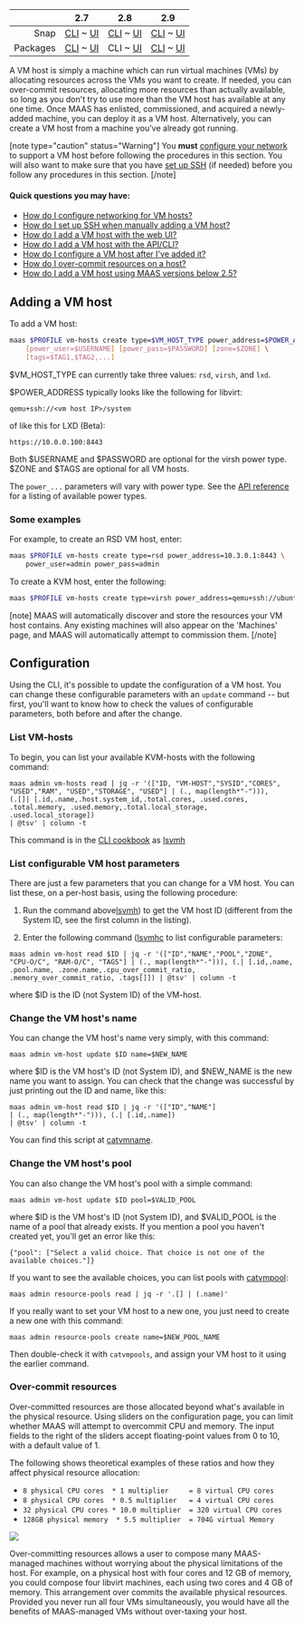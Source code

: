 <!-- deb-2-7-cli
||2.7|2.8|2.9|
|-----:|:-----:|:-----:|:-----:|
|Snap|[CLI](/t/adding-a-vm-host-snap-2-7-cli/2286) ~ [UI](/t/adding-a-vm-host-snap-2-7-ui/2287)|[CLI](/t/adding-a-vm-host-snap-2-8-cli/2288) ~ [UI](/t/adding-a-vm-host-snap-2-8-ui/2289)|[CLI](/t/adding-a-vm-host-snap-2-9-cli/2290) ~ [UI](/t/adding-a-vm-host-snap-2-9-ui/2291)|
|Packages|CLI ~ [UI](/t/adding-a-vm-host-deb-2-7-ui/2293)|[CLI](/t/adding-a-vm-host-deb-2-8-cli/2294) ~ [UI](/t/adding-a-vm-host-deb-2-8-ui/2295)|[CLI](/t/adding-a-vm-host-deb-2-9-cli/2296) ~ [UI](/t/adding-a-vm-host-deb-2-9-ui/2297)|
 deb-2-7-cli -->

<!-- deb-2-7-ui
||2.7|2.8|2.9|
|-----:|:-----:|:-----:|:-----:|
|Snap|[CLI](/t/adding-a-vm-host-snap-2-7-cli/2286) ~ [UI](/t/adding-a-vm-host-snap-2-7-ui/2287)|[CLI](/t/adding-a-vm-host-snap-2-8-cli/2288) ~ [UI](/t/adding-a-vm-host-snap-2-8-ui/2289)|[CLI](/t/adding-a-vm-host-snap-2-9-cli/2290) ~ [UI](/t/adding-a-vm-host-snap-2-9-ui/2291)|
|Packages|[CLI](/t/adding-a-vm-host-deb-2-7-cli/2292) ~ UI|[CLI](/t/adding-a-vm-host-deb-2-8-cli/2294) ~ [UI](/t/adding-a-vm-host-deb-2-8-ui/2295)|[CLI](/t/adding-a-vm-host-deb-2-9-cli/2296) ~ [UI](/t/adding-a-vm-host-deb-2-9-ui/2297)|
 deb-2-7-ui -->

||2.7|2.8|2.9|
|-----:|:-----:|:-----:|:-----:|
|Snap|[CLI](/t/adding-a-vm-host-snap-2-7-cli/2286) ~ [UI](/t/adding-a-vm-host-snap-2-7-ui/2287)|[CLI](/t/adding-a-vm-host-snap-2-8-cli/2288) ~ [UI](/t/adding-a-vm-host-snap-2-8-ui/2289)|[CLI](/t/adding-a-vm-host-snap-2-9-cli/2290) ~ [UI](/t/adding-a-vm-host-snap-2-9-ui/2291)|
|Packages|[CLI](/t/adding-a-vm-host-deb-2-7-cli/2292) ~ [UI](/t/adding-a-vm-host-deb-2-7-ui/2293)|CLI ~ [UI](/t/adding-a-vm-host-deb-2-8-ui/2295)|[CLI](/t/adding-a-vm-host-deb-2-9-cli/2296) ~ [UI](/t/adding-a-vm-host-deb-2-9-ui/2297)|

<!-- deb-2-8-ui
||2.7|2.8|2.9|
|-----:|:-----:|:-----:|:-----:|
|Snap|[CLI](/t/adding-a-vm-host-snap-2-7-cli/2286) ~ [UI](/t/adding-a-vm-host-snap-2-7-ui/2287)|[CLI](/t/adding-a-vm-host-snap-2-8-cli/2288) ~ [UI](/t/adding-a-vm-host-snap-2-8-ui/2289)|[CLI](/t/adding-a-vm-host-snap-2-9-cli/2290) ~ [UI](/t/adding-a-vm-host-snap-2-9-ui/2291)|
|Packages|[CLI](/t/adding-a-vm-host-deb-2-7-cli/2292) ~ [UI](/t/adding-a-vm-host-deb-2-7-ui/2293)|[CLI](/t/adding-a-vm-host-deb-2-8-cli/2294) ~ UI|[CLI](/t/adding-a-vm-host-deb-2-9-cli/2296) ~ [UI](/t/adding-a-vm-host-deb-2-9-ui/2297)|
 deb-2-8-ui -->

<!-- deb-2-9-cli
||2.7|2.8|2.9|
|-----:|:-----:|:-----:|:-----:|
|Snap|[CLI](/t/adding-a-vm-host-snap-2-7-cli/2286) ~ [UI](/t/adding-a-vm-host-snap-2-7-ui/2287)|[CLI](/t/adding-a-vm-host-snap-2-8-cli/2288) ~ [UI](/t/adding-a-vm-host-snap-2-8-ui/2289)|[CLI](/t/adding-a-vm-host-snap-2-9-cli/2290) ~ [UI](/t/adding-a-vm-host-snap-2-9-ui/2291)|
|Packages|[CLI](/t/adding-a-vm-host-deb-2-7-cli/2292) ~ [UI](/t/adding-a-vm-host-deb-2-7-ui/2293)|[CLI](/t/adding-a-vm-host-deb-2-8-cli/2294) ~ [UI](/t/adding-a-vm-host-deb-2-8-ui/2295)|CLI ~ [UI](/t/adding-a-vm-host-deb-2-9-ui/2297)|
 deb-2-9-cli -->

<!-- deb-2-9-ui
||2.7|2.8|2.9|
|-----:|:-----:|:-----:|:-----:|
|Snap|[CLI](/t/adding-a-vm-host-snap-2-7-cli/2286) ~ [UI](/t/adding-a-vm-host-snap-2-7-ui/2287)|[CLI](/t/adding-a-vm-host-snap-2-8-cli/2288) ~ [UI](/t/adding-a-vm-host-snap-2-8-ui/2289)|[CLI](/t/adding-a-vm-host-snap-2-9-cli/2290) ~ [UI](/t/adding-a-vm-host-snap-2-9-ui/2291)|
|Packages|[CLI](/t/adding-a-vm-host-deb-2-7-cli/2292) ~ [UI](/t/adding-a-vm-host-deb-2-7-ui/2293)|[CLI](/t/adding-a-vm-host-deb-2-8-cli/2294) ~ [UI](/t/adding-a-vm-host-deb-2-8-ui/2295)|[CLI](/t/adding-a-vm-host-deb-2-9-cli/2296) ~ UI|
 deb-2-9-ui -->

<!-- snap-2-7-cli
||2.7|2.8|2.9|
|-----:|:-----:|:-----:|:-----:|
|Snap|CLI ~ [UI](/t/adding-a-vm-host-snap-2-7-ui/2287)|[CLI](/t/adding-a-vm-host-snap-2-8-cli/2288) ~ [UI](/t/adding-a-vm-host-snap-2-8-ui/2289)|[CLI](/t/adding-a-vm-host-snap-2-9-cli/2290) ~ [UI](/t/adding-a-vm-host-snap-2-9-ui/2291)|
|Packages|[CLI](/t/adding-a-vm-host-deb-2-7-cli/2292) ~ [UI](/t/adding-a-vm-host-deb-2-7-ui/2293)|[CLI](/t/adding-a-vm-host-deb-2-8-cli/2294) ~ [UI](/t/adding-a-vm-host-deb-2-8-ui/2295)|[CLI](/t/adding-a-vm-host-deb-2-9-cli/2296) ~ [UI](/t/adding-a-vm-host-deb-2-9-ui/2297)|
 snap-2-7-cli -->

<!-- snap-2-7-ui
||2.7|2.8|2.9|
|-----:|:-----:|:-----:|:-----:|
|Snap|[CLI](/t/adding-a-vm-host-snap-2-7-cli/2286) ~ UI|[CLI](/t/adding-a-vm-host-snap-2-8-cli/2288) ~ [UI](/t/adding-a-vm-host-snap-2-8-ui/2289)|[CLI](/t/adding-a-vm-host-snap-2-9-cli/2290) ~ [UI](/t/adding-a-vm-host-snap-2-9-ui/2291)|
|Packages|[CLI](/t/adding-a-vm-host-deb-2-7-cli/2292) ~ [UI](/t/adding-a-vm-host-deb-2-7-ui/2293)|[CLI](/t/adding-a-vm-host-deb-2-8-cli/2294) ~ [UI](/t/adding-a-vm-host-deb-2-8-ui/2295)|[CLI](/t/adding-a-vm-host-deb-2-9-cli/2296) ~ [UI](/t/adding-a-vm-host-deb-2-9-ui/2297)|
 snap-2-7-ui -->

<!-- snap-2-8-cli
||2.7|2.8|2.9|
|-----:|:-----:|:-----:|:-----:|
|Snap|[CLI](/t/adding-a-vm-host-snap-2-7-cli/2286) ~ [UI](/t/adding-a-vm-host-snap-2-7-ui/2287)|CLI ~ [UI](/t/adding-a-vm-host-snap-2-8-ui/2289)|[CLI](/t/adding-a-vm-host-snap-2-9-cli/2290) ~ [UI](/t/adding-a-vm-host-snap-2-9-ui/2291)|
|Packages|[CLI](/t/adding-a-vm-host-deb-2-7-cli/2292) ~ [UI](/t/adding-a-vm-host-deb-2-7-ui/2293)|[CLI](/t/adding-a-vm-host-deb-2-8-cli/2294) ~ [UI](/t/adding-a-vm-host-deb-2-8-ui/2295)|[CLI](/t/adding-a-vm-host-deb-2-9-cli/2296) ~ [UI](/t/adding-a-vm-host-deb-2-9-ui/2297)|
 snap-2-8-cli -->

<!-- snap-2-8-ui
||2.7|2.8|2.9|
|-----:|:-----:|:-----:|:-----:|
|Snap|[CLI](/t/adding-a-vm-host-snap-2-7-cli/2286) ~ [UI](/t/adding-a-vm-host-snap-2-7-ui/2287)|[CLI](/t/adding-a-vm-host-snap-2-8-cli/2288) ~ UI|[CLI](/t/adding-a-vm-host-snap-2-9-cli/2290) ~ [UI](/t/adding-a-vm-host-snap-2-9-ui/2291)|
|Packages|[CLI](/t/adding-a-vm-host-deb-2-7-cli/2292) ~ [UI](/t/adding-a-vm-host-deb-2-7-ui/2293)|[CLI](/t/adding-a-vm-host-deb-2-8-cli/2294) ~ [UI](/t/adding-a-vm-host-deb-2-8-ui/2295)|[CLI](/t/adding-a-vm-host-deb-2-9-cli/2296) ~ [UI](/t/adding-a-vm-host-deb-2-9-ui/2297)|
 snap-2-8-ui -->

<!-- snap-2-9-cli
||2.7|2.8|2.9|
|-----:|:-----:|:-----:|:-----:|
|Snap|[CLI](/t/adding-a-vm-host-snap-2-7-cli/2286) ~ [UI](/t/adding-a-vm-host-snap-2-7-ui/2287)|[CLI](/t/adding-a-vm-host-snap-2-8-cli/2288) ~ [UI](/t/adding-a-vm-host-snap-2-8-ui/2289)|CLI ~ [UI](/t/adding-a-vm-host-snap-2-9-ui/2291)|
|Packages|[CLI](/t/adding-a-vm-host-deb-2-7-cli/2292) ~ [UI](/t/adding-a-vm-host-deb-2-7-ui/2293)|[CLI](/t/adding-a-vm-host-deb-2-8-cli/2294) ~ [UI](/t/adding-a-vm-host-deb-2-8-ui/2295)|[CLI](/t/adding-a-vm-host-deb-2-9-cli/2296) ~ [UI](/t/adding-a-vm-host-deb-2-9-ui/2297)|
 snap-2-9-cli -->

<!-- snap-2-9-ui
||2.7|2.8|2.9|
|-----:|:-----:|:-----:|:-----:|
|Snap|[CLI](/t/adding-a-vm-host-snap-2-7-cli/2286) ~ [UI](/t/adding-a-vm-host-snap-2-7-ui/2287)|[CLI](/t/adding-a-vm-host-snap-2-8-cli/2288) ~ [UI](/t/adding-a-vm-host-snap-2-8-ui/2289)|[CLI](/t/adding-a-vm-host-snap-2-9-cli/2290) ~ UI|
|Packages|[CLI](/t/adding-a-vm-host-deb-2-7-cli/2292) ~ [UI](/t/adding-a-vm-host-deb-2-7-ui/2293)|[CLI](/t/adding-a-vm-host-deb-2-8-cli/2294) ~ [UI](/t/adding-a-vm-host-deb-2-8-ui/2295)|[CLI](/t/adding-a-vm-host-deb-2-9-cli/2296) ~ [UI](/t/adding-a-vm-host-deb-2-9-ui/2297)|
 snap-2-9-ui -->

A VM host is simply a machine which can run virtual machines (VMs) by allocating  resources across the VMs you want to create.  If needed, you can over-commit resources, allocating more resources than actually available, so long as you don't try to use more than the VM host has available at any one time. Once MAAS has enlisted, commissioned, and acquired a newly-added machine, you can deploy it as a VM host.  Alternatively, you can create a VM host from a machine you've already got running.

<!-- deb-2-7-cli
[note type="caution" status="Warning"]
You **must** [configure your network](/t/vm-host-networking/3216) to support a VM host before following the procedures in this section.  You will also want to make sure that you have [set up SSH](/t/vm-host-networking/3216#heading--set-up-ssh) (if needed) before you follow any procedures in this section. 
[/note]

#### Quick questions you may have:

* [How do I configure networking for VM hosts?](/t/vm-host-networking/3216)
* [How do I set up SSH when manually adding a VM host?](/t/vm-host-networking/3216#heading--set-up-ssh)
* [How do I add a VM host with the web UI?](#heading--adding-a-vm-host)
* [How do I add a VM host with the API/CLI?](#heading--adding-a-vm-host-cli)
* [How do I configure a VM host after I've added it?](#heading--configuration)
* [How do I over-commit resources on a host?](#heading--overcommit-resources)
* [How do I add a VM host using MAAS versions below 2.5?](https://old-docs.maas.io/2.5/en/manage-kvm-add-host)
 deb-2-7-cli -->

<!-- deb-2-7-ui
[note type="caution" status="Warning"]
You **must** [configure your network](/t/vm-host-networking/3217) to support a VM host before following the procedures in this section.  You will also want to make sure that you have [set up SSH](/t/vm-host-networking/3217#heading--set-up-ssh) (if needed) before you follow any procedures in this section. 
[/note]

#### Quick questions you may have:

* [How do I configure networking for VM hosts?](/t/vm-host-networking/3217)
* [How do I set up SSH when manually adding a VM host?](/t/vm-host-networking/3217#heading--set-up-ssh)
* [How do I add a VM host with the web UI?](#heading--adding-a-vm-host)
* [How do I add a VM host with the API/CLI?](#heading--adding-a-vm-host-cli)
* [How do I configure a VM host after I've added it?](#heading--configuration)
* [How do I over-commit resources on a host?](#heading--overcommit-resources)
* [How do I add a VM host using MAAS versions below 2.5?](https://old-docs.maas.io/2.5/en/manage-kvm-add-host)
 deb-2-7-ui -->

[note type="caution" status="Warning"]
You **must** [configure your network](/t/vm-host-networking/3218) to support a VM host before following the procedures in this section.  You will also want to make sure that you have [set up SSH](/t/vm-host-networking/3218#heading--set-up-ssh) (if needed) before you follow any procedures in this section. 
[/note]

#### Quick questions you may have:

* [How do I configure networking for VM hosts?](/t/vm-host-networking/3218)
* [How do I set up SSH when manually adding a VM host?](/t/vm-host-networking/3218#heading--set-up-ssh)
* [How do I add a VM host with the web UI?](#heading--adding-a-vm-host)
* [How do I add a VM host with the API/CLI?](#heading--adding-a-vm-host-cli)
* [How do I configure a VM host after I've added it?](#heading--configuration)
* [How do I over-commit resources on a host?](#heading--overcommit-resources)
* [How do I add a VM host using MAAS versions below 2.5?](https://old-docs.maas.io/2.5/en/manage-kvm-add-host)

<!-- deb-2-8-ui
[note type="caution" status="Warning"]
You **must** [configure your network](/t/vm-host-networking/3219) to support a VM host before following the procedures in this section.  You will also want to make sure that you have [set up SSH](/t/vm-host-networking/3219#heading--set-up-ssh) (if needed) before you follow any procedures in this section. 
[/note]

#### Quick questions you may have:

* [How do I configure networking for VM hosts?](/t/vm-host-networking/3219)
* [How do I set up SSH when manually adding a VM host?](/t/vm-host-networking/3219#heading--set-up-ssh)
* [How do I add a VM host with the web UI?](#heading--adding-a-vm-host)
* [How do I add a VM host with the API/CLI?](#heading--adding-a-vm-host-cli)
* [How do I configure a VM host after I've added it?](#heading--configuration)
* [How do I over-commit resources on a host?](#heading--overcommit-resources)
* [How do I add a VM host using MAAS versions below 2.5?](https://old-docs.maas.io/2.5/en/manage-kvm-add-host)
 deb-2-8-ui -->

<!-- deb-2-9-cli
[note type="caution" status="Warning"]
You **must** [configure your network](/t/vm-host-networking/3220) to support a VM host before following the procedures in this section.  You will also want to make sure that you have [set up SSH](/t/vm-host-networking/3220#heading--set-up-ssh) (if needed) before you follow any procedures in this section. 
[/note]

#### Quick questions you may have:

* [How do I configure networking for VM hosts?](/t/vm-host-networking/3220)
* [How do I set up SSH when manually adding a VM host?](/t/vm-host-networking/3220#heading--set-up-ssh)
* [How do I add a VM host with the web UI?](#heading--adding-a-vm-host)
* [How do I add a VM host with the API/CLI?](#heading--adding-a-vm-host-cli)
* [How do I configure a VM host after I've added it?](#heading--configuration)
* [How do I over-commit resources on a host?](#heading--overcommit-resources)
* [How do I add a VM host using MAAS versions below 2.5?](https://old-docs.maas.io/2.5/en/manage-kvm-add-host)
 deb-2-9-cli -->

<!-- deb-2-9-ui
[note type="caution" status="Warning"]
You **must** [configure your network](/t/vm-host-networking/3221) to support a VM host before following the procedures in this section.  You will also want to make sure that you have [set up SSH](/t/vm-host-networking/3221#heading--set-up-ssh) (if needed) before you follow any procedures in this section. 
[/note]

#### Quick questions you may have:

* [How do I configure networking for VM hosts?](/t/vm-host-networking/3221)
* [How do I set up SSH when manually adding a VM host?](/t/vm-host-networking/3221#heading--set-up-ssh)
* [How do I add a VM host with the web UI?](#heading--adding-a-vm-host)
* [How do I add a VM host with the API/CLI?](#heading--adding-a-vm-host-cli)
* [How do I configure a VM host after I've added it?](#heading--configuration)
* [How do I over-commit resources on a host?](#heading--overcommit-resources)
* [How do I add a VM host using MAAS versions below 2.5?](https://old-docs.maas.io/2.5/en/manage-kvm-add-host)
 deb-2-9-ui -->

<!-- snap-2-7-cli
[note type="caution" status="Warning"]
You **must** [configure your network](/t/vm-host-networking/3210) to support a VM host before following the procedures in this section.  You will also want to make sure that you have [set up SSH](/t/vm-host-networking/3210#heading--set-up-ssh) (if needed) before you follow any procedures in this section. 
[/note]

#### Quick questions you may have:

* [How do I configure networking for VM hosts?](/t/vm-host-networking/3210)
* [How do I set up SSH when manually adding a VM host?](/t/vm-host-networking/3210#heading--set-up-ssh)
* [How do I add a VM host with the web UI?](#heading--adding-a-vm-host)
* [How do I add a VM host with the API/CLI?](#heading--adding-a-vm-host-cli)
* [How do I configure a VM host after I've added it?](#heading--configuration)
* [How do I over-commit resources on a host?](#heading--overcommit-resources)
* [How do I add a VM host using MAAS versions below 2.5?](https://old-docs.maas.io/2.5/en/manage-kvm-add-host)
 snap-2-7-cli -->

<!-- snap-2-7-ui
[note type="caution" status="Warning"]
You **must** [configure your network](/t/vm-host-networking/3211) to support a VM host before following the procedures in this section.  You will also want to make sure that you have [set up SSH](/t/vm-host-networking/3211#heading--set-up-ssh) (if needed) before you follow any procedures in this section. 
[/note]

#### Quick questions you may have:

* [How do I configure networking for VM hosts?](/t/vm-host-networking/3211)
* [How do I set up SSH when manually adding a VM host?](/t/vm-host-networking/3211#heading--set-up-ssh)
* [How do I add a VM host with the web UI?](#heading--adding-a-vm-host)
* [How do I add a VM host with the API/CLI?](#heading--adding-a-vm-host-cli)
* [How do I configure a VM host after I've added it?](#heading--configuration)
* [How do I over-commit resources on a host?](#heading--overcommit-resources)
* [How do I add a VM host using MAAS versions below 2.5?](https://old-docs.maas.io/2.5/en/manage-kvm-add-host)
 snap-2-7-ui -->

<!-- snap-2-8-cli
[note type="caution" status="Warning"]
You **must** [configure your network](/t/vm-host-networking/3212) to support a VM host before following the procedures in this section.  You will also want to make sure that you have [set up SSH](/t/vm-host-networking/3212#heading--set-up-ssh) (if needed) before you follow any procedures in this section. 
[/note]

#### Quick questions you may have:

* [How do I configure networking for VM hosts?](/t/vm-host-networking/3212)
* [How do I set up SSH when manually adding a VM host?](/t/vm-host-networking/3212#heading--set-up-ssh)
* [How do I add a VM host with the web UI?](#heading--adding-a-vm-host)
* [How do I add a VM host with the API/CLI?](#heading--adding-a-vm-host-cli)
* [How do I configure a VM host after I've added it?](#heading--configuration)
* [How do I over-commit resources on a host?](#heading--overcommit-resources)
* [How do I add a VM host using MAAS versions below 2.5?](https://old-docs.maas.io/2.5/en/manage-kvm-add-host)
 snap-2-8-cli -->

<!-- snap-2-8-ui
[note type="caution" status="Warning"]
You **must** [configure your network](/t/vm-host-networking/3213) to support a VM host before following the procedures in this section.  You will also want to make sure that you have [set up SSH](/t/vm-host-networking/3213#heading--set-up-ssh) (if needed) before you follow any procedures in this section. 
[/note]

#### Quick questions you may have:

* [How do I configure networking for VM hosts?](/t/vm-host-networking/3213)
* [How do I set up SSH when manually adding a VM host?](/t/vm-host-networking/3213#heading--set-up-ssh)
* [How do I add a VM host with the web UI?](#heading--adding-a-vm-host)
* [How do I add a VM host with the API/CLI?](#heading--adding-a-vm-host-cli)
* [How do I configure a VM host after I've added it?](#heading--configuration)
* [How do I over-commit resources on a host?](#heading--overcommit-resources)
* [How do I add a VM host using MAAS versions below 2.5?](https://old-docs.maas.io/2.5/en/manage-kvm-add-host)
 snap-2-8-ui -->

<!-- snap-2-9-cli
[note type="caution" status="Warning"]
You **must** [configure your network](/t/vm-host-networking/3214) to support a VM host before following the procedures in this section.  You will also want to make sure that you have [set up SSH](/t/vm-host-networking/3214#heading--set-up-ssh) (if needed) before you follow any procedures in this section. 
[/note]

#### Quick questions you may have:

* [How do I configure networking for VM hosts?](/t/vm-host-networking/3214)
* [How do I set up SSH when manually adding a VM host?](/t/vm-host-networking/3214#heading--set-up-ssh)
* [How do I add a VM host with the web UI?](#heading--adding-a-vm-host)
* [How do I add a VM host with the API/CLI?](#heading--adding-a-vm-host-cli)
* [How do I configure a VM host after I've added it?](#heading--configuration)
* [How do I over-commit resources on a host?](#heading--overcommit-resources)
* [How do I add a VM host using MAAS versions below 2.5?](https://old-docs.maas.io/2.5/en/manage-kvm-add-host)
 snap-2-9-cli -->

<!-- snap-2-9-ui
[note type="caution" status="Warning"]
You **must** [configure your network](/t/vm-host-networking/3215) to support a VM host before following the procedures in this section.  You will also want to make sure that you have [set up SSH](/t/vm-host-networking/3215#heading--set-up-ssh) (if needed) before you follow any procedures in this section. 
[/note]

#### Quick questions you may have:

* [How do I configure networking for VM hosts?](/t/vm-host-networking/3215)
* [How do I set up SSH when manually adding a VM host?](/t/vm-host-networking/3215#heading--set-up-ssh)
* [How do I add a VM host with the web UI?](#heading--adding-a-vm-host)
* [How do I add a VM host with the API/CLI?](#heading--adding-a-vm-host-cli)
* [How do I configure a VM host after I've added it?](#heading--configuration)
* [How do I over-commit resources on a host?](#heading--overcommit-resources)
* [How do I add a VM host using MAAS versions below 2.5?](https://old-docs.maas.io/2.5/en/manage-kvm-add-host)
 snap-2-9-ui -->

<h2 id="heading--adding-a-vm-host">Adding a VM host</h2>

<!-- deb-2-7-ui deb-2-8-ui deb-2-9-ui snap-2-8-ui snap-2-7-ui snap-2-9-ui
After installing MAAS, the 'KVM' page is typically empty:

<a href="https://discourse.maas.io/uploads/default/original/1X/fa0cc573f34cb23ca0ac026e97ef5b618ff1fed3.jpeg" target = "_blank"><img src="https://discourse.maas.io/uploads/default/original/1X/fa0cc573f34cb23ca0ac026e97ef5b618ff1fed3.jpeg"></a> 

If you want to add a [libvirt](https://ubuntu.com/server/docs/virtualization-libvirt) or LXD VM host to a machine which is already installed, you can do so with the 'Add KVM' button:

<a href="https://discourse.maas.io/uploads/default/original/1X/197ae57b89b32546cf054fff49452f9025354af8.jpeg" target = "_blank"><img src="https://discourse.maas.io/uploads/default/original/1X/197ae57b89b32546cf054fff49452f9025354af8.jpeg"></a> 

Here, 'Virsh address' typically looks like the following for libvirt:

    qemu+ssh://<vm host IP>/system

of like this for LXD (Beta):

    https://10.0.0.100:8443
deb-2-7-ui deb-2-8-ui deb-2-9-ui snap-2-8-ui snap-2-7-ui snap-2-9-ui -->

To add a VM host:

``` bash
maas $PROFILE vm-hosts create type=$VM_HOST_TYPE power_address=$POWER_ADDRESS \
    [power_user=$USERNAME] [power_pass=$PASSWORD] [zone=$ZONE] \
    [tags=$TAG1,$TAG2,...]
```

$VM_HOST_TYPE can currently take three values: `rsd`, `virsh`, and `lxd`.

$POWER_ADDRESS typically looks like the following for libvirt:

    qemu+ssh://<vm host IP>/system

of like this for LXD (Beta):

    https://10.0.0.100:8443

Both $USERNAME and $PASSWORD are optional for the virsh power type. $ZONE and $TAGS are optional for all VM hosts.

The `power_...` parameters will vary with power type.  See the [API reference](/docs/api#power-types) for a listing of available power types.

<h3>Some examples</h3>
For example, to create an RSD VM host, enter:

``` bash
maas $PROFILE vm-hosts create type=rsd power_address=10.3.0.1:8443 \
    power_user=admin power_pass=admin
```

To create a KVM host, enter the following:

``` bash
maas $PROFILE vm-hosts create type=virsh power_address=qemu+ssh://ubuntu@192.168.1.2/system
```

[note]
MAAS will automatically discover and store the resources your VM host contains. Any existing machines will also appear on the 'Machines' page, and MAAS will automatically attempt to commission them.
[/note]

<h2 id="heading--configuration">Configuration</h2>

<!-- deb-2-7-ui deb-2-8-ui deb-2-9-ui snap-2-8-ui snap-2-7-ui snap-2-9-ui
VM hosts have several configuration options. Modify these by selecting the 'Configuration' tab and clicking 'Edit'. Options include a VM host's location, password, network zone, and default resource pool.

<a href="https://discourse.maas.io/uploads/default/original/1X/e6f9b3effcc9e4f44a09836cf6185449410bae7f.png" target = "_blank"><img src="https://discourse.maas.io/uploads/default/original/1X/e6f9b3effcc9e4f44a09836cf6185449410bae7f.png"></a>
deb-2-7-ui deb-2-8-ui deb-2-9-ui snap-2-8-ui snap-2-7-ui snap-2-9-ui -->

Using the CLI, it's possible to update the configuration of a VM host.  You can change these configurable parameters with an `update` command -- but first, you'll want to know how to check the values of configurable parameters, both before and after the change.

<h3>List VM-hosts</h3>
To begin, you can list your available KVM-hosts with the following command:

```
maas admin vm-hosts read | jq -r '(["ID, "VM-HOST","SYSID","CORES",
"USED","RAM", "USED","STORAGE", "USED"] | (., map(length*"-"))),
(.[]| [.id,.name,.host.system_id,.total.cores, .used.cores, .total.memory, .used.memory,.total.local_storage, .used.local_storage])
| @tsv' | column -t
```

This command is in the [CLI cookbook](/t/the-cli-cookbook/2218) as [lsvmh](/t/the-cli-cookbook/2218#heading--vm-host-list)

<h3>List configurable VM host parameters</h3>

There are just a few parameters that you can change for a VM host.  You can list these, on a per-host basis, using the following procedure:

1. Run the command above[lsvmh](/t/the-cli-cookbook/2218#heading--vm-host-list)) to get the VM host ID (different from the System ID, see the first column in the listing).

2. Enter the following command ([lsvmhc](/t/the-cli-cookbook/2218#heading--vm-host-config) to list configurable parameters:

```
maas admin vm-host read $ID | jq -r '(["ID","NAME","POOL","ZONE",
"CPU-O/C", "RAM-O/C", "TAGS"] | (., map(length*"-"))), (.| [.id,.name,
.pool.name, .zone.name,.cpu_over_commit_ratio, 
.memory_over_commit_ratio, .tags[]]) | @tsv' | column -t
```

where $ID is the ID (not System ID) of the VM-host.

<h3>Change the VM host's name</h3>

You can change the VM host's name very simply, with this command:

    maas admin vm-host update $ID name=$NEW_NAME

where $ID is the VM host's ID (not System ID), and $NEW_NAME is the new name you want to assign.  You can check that the change was successful by just printing out the ID and name, like this:

```
maas admin vm-host read $ID | jq -r '(["ID","NAME"] 
| (., map(length*"-"))), (.| [.id,.name]) 
| @tsv' | column -t
```

You can find this script at [catvmname](/t/the-cli-cookbook-2218#heading--jq-check-vm-host-name).

<h3>Change the VM host's pool</h3>

You can also change the VM host's pool with a simple command:

    maas admin vm-host update $ID pool=$VALID_POOL

where $ID is the VM host's ID (not System ID), and $VALID_POOL is the name of a pool that already exists.  If you mention a pool you haven't created yet, you'll get an error like this:

```
{"pool": ["Select a valid choice. That choice is not one of the available choices."]}
```

If you want to see the available choices, you can list pools with [catvmpool](/t/the-cli-cookbook-2218#heading--list-pools):

    maas admin resource-pools read | jq -r '.[] | (.name)'

If you really want to set your VM host to a new one, you just need to create a new one with this command:

    maas admin resource-pools create name=$NEW_POOL_NAME

Then double-check it with `catvmpools`, and assign your VM host to it using the earlier command. 

<h3 id="heading--overcommit-resources">Over-commit resources</h3>

Over-committed resources are those allocated beyond what's available in the physical resource. Using sliders on the configuration page, you can limit whether MAAS will attempt to overcommit CPU and memory. The input fields to the right of the sliders accept floating-point values from 0 to 10, with a default value of 1.

The following shows theoretical examples of these ratios and how they affect physical resource allocation:

-   `8 physical CPU cores  * 1 multiplier     = 8 virtual CPU cores`
-   `8 physical CPU cores  * 0.5 multiplier   = 4 virtual CPU cores`
-   `32 physical CPU cores * 10.0 multiplier  = 320 virtual CPU cores`
-   `128GB physical memory  * 5.5 multiplier  = 704G virtual Memory`

<a href="https://discourse.maas.io/uploads/default/original/1X/27a8f21392af3d29a500e33f99e1f79c578cf29c.jpeg" target = "_blank"><img src="https://discourse.maas.io/uploads/default/original/1X/27a8f21392af3d29a500e33f99e1f79c578cf29c.jpeg"></a> 

Over-committing resources allows a user to compose many MAAS-managed machines without worrying about the physical limitations of the host. For example, on a physical host with four cores and 12 GB of memory, you could compose four libvirt machines, each using two cores and 4 GB of memory.  This arrangement over commits the available physical resources. Provided you never run all four VMs simultaneously, you would have all the benefits of MAAS-managed VMs without over-taxing your host.